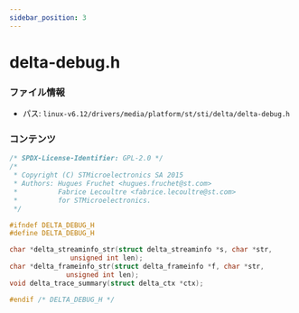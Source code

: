 ```yaml
---
sidebar_position: 3
---
```

# delta-debug.h

### ファイル情報

- パス: `linux-v6.12/drivers/media/platform/st/sti/delta/delta-debug.h`

### コンテンツ

```h
/* SPDX-License-Identifier: GPL-2.0 */
/*
 * Copyright (C) STMicroelectronics SA 2015
 * Authors: Hugues Fruchet <hugues.fruchet@st.com>
 *          Fabrice Lecoultre <fabrice.lecoultre@st.com>
 *          for STMicroelectronics.
 */

#ifndef DELTA_DEBUG_H
#define DELTA_DEBUG_H

char *delta_streaminfo_str(struct delta_streaminfo *s, char *str,
			   unsigned int len);
char *delta_frameinfo_str(struct delta_frameinfo *f, char *str,
			  unsigned int len);
void delta_trace_summary(struct delta_ctx *ctx);

#endif /* DELTA_DEBUG_H */

```

